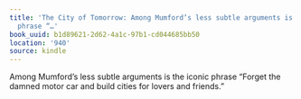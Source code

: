 ```yaml
---
title: 'The City of Tomorrow: Among Mumford’s less subtle arguments is the iconic
  phrase “…'
book_uuid: b1d89621-2d62-4a1c-97b1-cd044685bb50
location: '940'
source: kindle
---
```


Among Mumford’s less subtle arguments is the iconic phrase “Forget the damned motor car and build cities for lovers and friends.”
